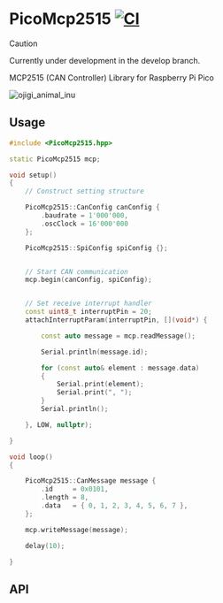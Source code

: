 # PicoMcp2515 [![CI](https://github.com/CaseyNelson314/PicoMcp2515/actions/workflows/CI.yml/badge.svg)](https://github.com/CaseyNelson314/PicoMcp2515/actions/workflows/CI.yml)

> [!CAUTION]
> Currently under development in the develop branch.

MCP2515 (CAN Controller) Library for Raspberry Pi Pico

![ojigi_animal_inu](https://github.com/CaseyNelson314/PicoMCP2515/assets/91818705/99f06205-bf15-4401-8a79-5c7d85ddc217)

## Usage

```cpp
#include <PicoMcp2515.hpp>

static PicoMcp2515 mcp;

void setup()
{
    // Construct setting structure

    PicoMcp2515::CanConfig canConfig {
        .baudrate = 1'000'000,
        .oscClock = 16'000'000
    };

    PicoMcp2515::SpiConfig spiConfig {};


    // Start CAN communication
    mcp.begin(canConfig, spiConfig);


    // Set receive interrupt handler
    const uint8_t interruptPin = 20;
    attachInterruptParam(interruptPin, [](void*) {

        const auto message = mcp.readMessage();

        Serial.println(message.id);

        for (const auto& element : message.data)
        {
            Serial.print(element);
            Serial.print(", ");
        }
        Serial.println();

    }, LOW, nullptr);

}

void loop()
{

    PicoMcp2515::CanMessage message {
        .id     = 0x0101,
        .length = 8,
        .data   = { 0, 1, 2, 3, 4, 5, 6, 7 },
    };

    mcp.writeMessage(message);

    delay(10);

}
```

## API
